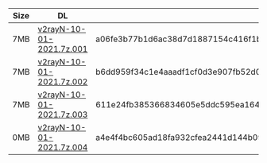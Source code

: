 |    Size   |     DL  | sha512sum |
|  ---  |  ---  |  ---  |
| 7MB | [v2rayN-10-01-2021.7z.001](https://cdn.jsdelivr.net/gh/googleians/v2rayN@main/v2rayN-10-01-2021.7z.001) | a06fe3b77b1d6ac38d7d1887154c416f1b153dca94de092b1ba6d113d325212bffe07b77b90cf803b043ca124cccdc13fc6fb6bd7fceedd80f59a62d4ac1e867 |
| 7MB | [v2rayN-10-01-2021.7z.002](https://cdn.jsdelivr.net/gh/googleians/v2rayN@main/v2rayN-10-01-2021.7z.002) | b6dd959f34c1e4aaadf1cf0d3e907fb52d0f75e7cef9b36b5294d7e61ea1ac7ebf88d8484bbaa4dfcb0486a959e2042c5d454faf3576c7f25c18aa53a0416424 |
| 7MB | [v2rayN-10-01-2021.7z.003](https://cdn.jsdelivr.net/gh/googleians/v2rayN@main/v2rayN-10-01-2021.7z.003) | 611e24fb385366834605e5ddc595ea16494ef2410186b237d2f0410048d5feef258ceb7c7570db5e36d0d15581ee660f92d0242980f360daa087ca254bd365bb |
| 0MB | [v2rayN-10-01-2021.7z.004](https://cdn.jsdelivr.net/gh/googleians/v2rayN@main/v2rayN-10-01-2021.7z.004) | a4e4f4bc605ad18fa932cfea2441d144b093db447fdac863447ee324297f671087a5253241bc56ab9512694eabfea100767dc40c5b1d20e0d908dbdb5cbad14e |
